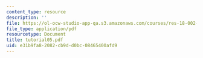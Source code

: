 ```yaml
---
content_type: resource
description: ''
file: https://ol-ocw-studio-app-qa.s3.amazonaws.com/courses/res-18-002-introduction-to-matlab-spring-2008/e31b9fa82082cb9dd0bc08465400afd9_tutorial05.pdf
file_type: application/pdf
resourcetype: Document
title: tutorial05.pdf
uid: e31b9fa8-2082-cb9d-d0bc-08465400afd9
---
```

